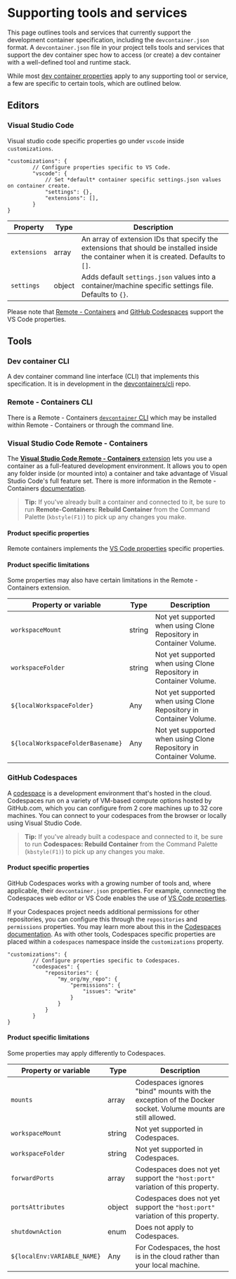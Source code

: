 # Supporting tools and services

This page outlines tools and services that currently support the development container specification, including the `devcontainer.json` format. A `devcontainer.json` file in your project tells tools and services that support the dev container spec how to access (or create) a dev container with a well-defined tool and runtime stack. 

While most [dev container properties](devcontainerjson-reference.md) apply to any supporting tool or service, a few are specific to certain tools, which are outlined below.

## Editors

### Visual Studio Code

Visual studio code specific properties go under `vscode` inside `customizations`.


```jsonc
"customizations": {
		// Configure properties specific to VS Code.
		"vscode": {
			// Set *default* container specific settings.json values on container create.
			"settings": {},
			"extensions": [],
		}
}
```


| Property | Type | Description |
|----------|------|-------------|
| `extensions` | array | An array of extension IDs that specify the extensions that should be installed inside the container when it is created. Defaults to `[]`. |
| `settings` | object | Adds default `settings.json` values into a container/machine specific settings file. Defaults to `{}`. |

Please note that [Remote - Containers](#visual-studio-code-remote---containers) and [GitHub Codespaces](#github-codespaces) support the VS Code properties.

## Tools

### Dev container CLI

A dev container command line interface (CLI) that implements this specification. It is in development in the [devcontainers/cli](https://github.com/devcontainers/cli) repo.

### Remote - Containers CLI

There is a Remote - Containers [`devcontainer` CLI](https://code.visualstudio.com/docs/remote/devcontainer-cli) which may be installed within Remote - Containers or through the command line.

### Visual Studio Code Remote - Containers

The [**Visual Studio Code Remote - Containers** extension](https://marketplace.visualstudio.com/items?itemName=ms-vscode-remote.remote-containers) lets you use a container as a full-featured development environment. It allows you to open any folder inside (or mounted into) a container and take advantage of Visual Studio Code's full feature set. There is more information in the Remote - Containers [documentation](https://code.visualstudio.com/docs/remote/containers).

> **Tip:** If you've already built a container and connected to it, be sure to run **Remote-Containers: Rebuild Container** from the Command Palette (`kbstyle(F1)`) to pick up any changes you make.

#### Product specific properties

Remote containers implements the [VS Code properties](#visual-studio-code) specific properties.

#### Product specific limitations

Some properties may also have certain limitations in the Remote - Containers extension.

| Property or variable | Type | Description |
|----------|------|-------------|
| `workspaceMount` | string | Not yet supported when using Clone Repository in Container Volume. |
| `workspaceFolder` | string | Not yet supported when using Clone Repository in Container Volume. |
| `${localWorkspaceFolder}`  | Any | Not yet supported when using Clone Repository in Container Volume. |
| `${localWorkspaceFolderBasename}` | Any | Not yet supported when using Clone Repository in Container Volume. |

### GitHub Codespaces

A [codespace](https://docs.github.com/en/codespaces/overview) is a development environment that's hosted in the cloud. Codespaces run on a variety of VM-based compute options hosted by GitHub.com, which you can configure from 2 core machines up to 32 core machines. You can connect to your codespaces from the browser or locally using Visual Studio Code.

> **Tip:** If you've already built a codespace and connected to it, be sure to run **Codespaces: Rebuild Container** from the Command Palette (`kbstyle(F1)`) to pick up any changes you make.

#### Product specific properties
GitHub Codespaces works with a growing number of tools and, where applicable, their `devcontainer.json` properties. For example, connecting the Codespaces web editor or VS Code enables the use of [VS Code properties](#visual-studio-code).

If your Codespaces project needs additional permissions for other repositories, you can configure this through the `repositories` and `permissions` properties. You may learn more about this in the [Codespaces documentation](https://docs.github.com/en/codespaces/managing-your-codespaces/managing-repository-access-for-your-codespaces). As with other tools, Codespaces specific properties are placed within a `codespaces` namespace inside the `customizations` property.

```jsonc
"customizations": {
		// Configure properties specific to Codespaces.
		"codespaces": {
			"repositories": {
				"my_org/my_repo": {
					"permissions": {
						"issues": "write"
					}
				}
			}
		}
}
```

#### Product specific limitations

Some properties may apply differently to Codespaces.

| Property or variable | Type | Description |
|----------|---------|----------------------|
| `mounts` | array | Codespaces ignores "bind" mounts with the exception of the Docker socket. Volume mounts are still allowed.|
| `workspaceMount` | string | Not yet supported in Codespaces. |
| `workspaceFolder` | string | Not yet supported in Codespaces. |
| `forwardPorts` | array | Codespaces does not yet support the `"host:port"` variation of this property. |
| `portsAttributes` | object | Codespaces does not yet support the `"host:port"` variation of this property.|
| `shutdownAction` | enum | Does not apply to Codespaces. |
| `${localEnv:VARIABLE_NAME}` | Any | For Codespaces, the host is in the cloud rather than your local machine.|
